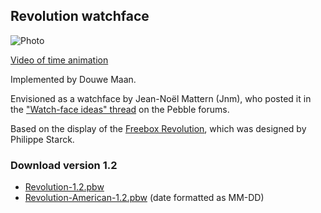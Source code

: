 ## Revolution watchface

![Photo](http://d.pr/i/Qe9k+)

[Video of time animation](http://d.pr/v/nQWY)

Implemented by Douwe Maan.

Envisioned as a watchface by Jean-Noël Mattern (Jnm), who posted it in the ["Watch-face ideas" thread](http://forums.getpebble.com/discussion/comment/3538/#Comment_3538) on the Pebble forums.

Based on the display of the [Freebox Revolution](http://www.free.fr/adsl/freebox-revolution.html), which was designed by Philippe Starck.

### Download version 1.2
* [Revolution-1.2.pbw](https://github.com/DouweM/PebbleRevolution/raw/master/releases/Revolution-1.2.pbw)
* [Revolution-American-1.2.pbw](https://github.com/DouweM/PebbleRevolution/raw/master/releases/Revolution-American-1.2.pbw) (date formatted as MM-DD)